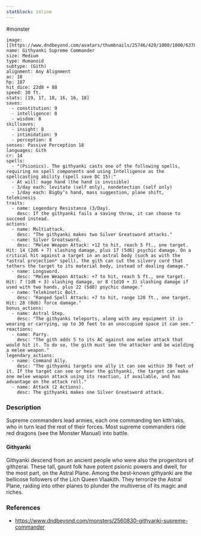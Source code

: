 ```yaml
---
statblock: inline
---
```

 #monster

```statblock
image: [[https://www.dndbeyond.com/avatars/thumbnails/25746/420/1000/1000/637880557629850021.jpeg]]
name: Githyanki Supreme Commander
size: Medium
type: Humanoid
subtype: (Gith)
alignment: Any Alignment
ac: 18
hp: 187
hit_dice: 22d8 + 88
speed: 30 ft.
stats: [19, 17, 18, 16, 16, 18]
saves:
  - constitution: 9
  - intelligence: 8
  - wisdom: 8
skillsaves:
  - insight: 8
  - intimidation: 9
  - perception: 8
senses: Passive Perception 18
languages: Gith
cr: 14
spells:
  - "(Psionics). The githyanki casts one of the following spells, requiring no spell components and using Intelligence as the spellcasting ability (spell save DC 15):"
  - At will: mage hand (the hand is invisible)
  - 3/day each: levitate (self only), nondetection (self only)
  - 1/day each: Bigby’s hand, mass suggestion, plane shift, telekinesis
traits:
  - name: Legendary Resistance (3/Day).
    desc: If the githyanki fails a saving throw, it can choose to succeed instead.
actions:
  - name: Multiattack.
    desc: "The githyanki makes two Silver Greatsword attacks."
  - name: Silver Greatsword.
    desc: "Melee Weapon Attack: +12 to hit, reach 5 ft., one target. Hit: 14 (2d6 + 7) slashing damage, plus 17 (5d6) psychic damage. On a critical hit against a target in an astral body (such as with the *astral projection* spell), the gith can cut the silvery cord that tethers the target to its material body, instead of dealing damage."
  - name: Longsword.
    desc: "Melee Weapon Attack: +7 to hit, reach 5 ft., one target. Hit: 7 (1d8 + 3) slashing damage, or 8 (1d10 + 3) slashing damage if used with two hands, plus 22 (5d8) psychic damage."
  - name: Telekinetic Bolt.
    desc: "Ranged Spell Attack: +7 to hit, range 120 ft., one target. Hit: 28 (8d6) force damage."
bonus_actions:
  - name: Astral Step.
    desc: "The githyanki teleports, along with any equipment it is wearing or carrying, up to 30 feet to an unoccupied space it can see."
reactions:
  - name: Parry.
    desc: "The gith adds 5 to its AC against one melee attack that would hit it. To do so, the gith must see the attacker and be wielding a melee weapon."
legendary_actions:
  - name: Command Ally.
    desc: "The githyanki targets one ally it can see within 30 feet of it. If the target can see or hear the githyanki, the target can make one melee weapon attack using its reaction, if available, and has advantage on the attack roll."
  - name: Attack (2 Actions).
    desc: The githyanki makes one Silver Greatsword attack.
```

### Description

Supreme commanders lead armies, each one commanding ten kith’raks, who in turn lead the rest of their forces. Most supreme commanders ride red dragons (see the Monster Manual) into battle.

#### Githyanki

Githyanki descend from an ancient people who were also the progenitors of githzerai. These tall, gaunt folk have potent psionic powers and dwell, for the most part, on the Astral Plane. Among the best-known githyanki are the bellicose followers of the Lich Queen Vlaakith. They terrorize the Astral Plane, raiding into other planes to plunder the multiverse of its magic and riches.

### References

* https://www.dndbeyond.com/monsters/2560830-githyanki-supreme-commander
